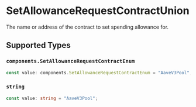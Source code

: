 # SetAllowanceRequestContractUnion

The name or address of the contract to set spending allowance for.


## Supported Types

### `components.SetAllowanceRequestContractEnum`

```typescript
const value: components.SetAllowanceRequestContractEnum = "AaveV3Pool";
```

### `string`

```typescript
const value: string = "AaveV3Pool";
```


